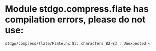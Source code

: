 # Module stdgo.compress.flate has compilation errors, please do not use:
```
stdgo/compress/flate/Flate.hx:83: characters 82-83 : Unexpected <

```

